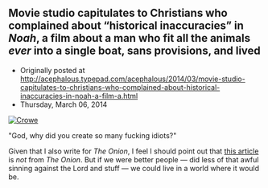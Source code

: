 ## Movie studio capitulates to Christians who complained about “historical inaccuracies” in <em>Noah</em>, a film about a man who fit all the animals <em>ever</em> into a single boat, sans provisions, and lived

 * Originally posted at http://acephalous.typepad.com/acephalous/2014/03/movie-studio-capitulates-to-christians-who-complained-about-historical-inaccuracies-in-noah-a-film-a.html
 * Thursday, March 06, 2014



			
[![Crowe](http://acephalous.typepad.com/.a/6a00d8341c2df453ef01a3fcce20d3970b-500wi "Crowe")](http://acephalous.typepad.com/.a/6a00d8341c2df453ef01a3fcce20d3970b-popup)

"God, why did you create so many fucking idiots?"

Given that I also write for _The Onion_, I feel I should point out that [this article](http://www.rawstory.com/rs/2014/03/06/russell-crowe-film-noah-edited-to-appease-christians-upset-by-historical-inaccuracies/) is _not_ from _The Onion_. But if we were better people — did less of that awful sinning against the Lord and stuff — we could live in a world where it would be.

		
